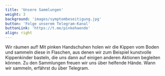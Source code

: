 ```yaml
---
title: 'Unsere Sammlungen'
weight: 3
background: 'images/symptombeseitigung.jpg'
button: 'Folge unserem Telegram-Kanal'
buttonLink: 'https://t.me/pinkehaende'
align: right
---
```


Wir räumen auf! Mit pinken Handschuhen holen wir die Kippen vom Boden und sammeln diese in Flaschen, aus denen wir zum Beispiel kunstvolle Kippenkinder basteln, die uns dann auf einigen anderen Aktionen begleiten können. Zu den Sammlungen freuen wir uns über helfende Hände. Wann wir sammeln, erfährst du über Telegram.